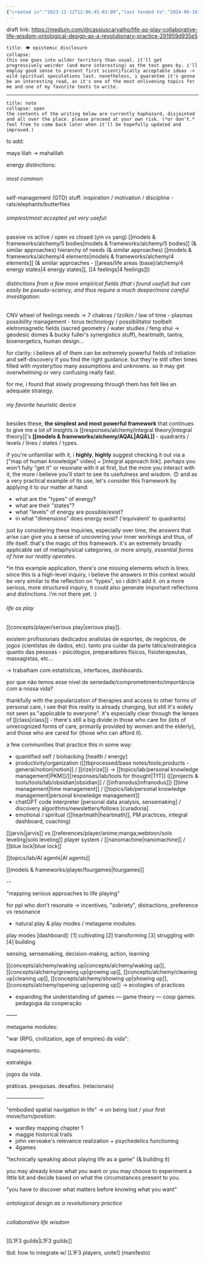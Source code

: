```yaml
---
{"created in":"2023-12-12T12:06:45-03:00","last tended to":"2024-09-16T15:26:24-03:00","dg-publish":true,"aliases":["🕹 energy management, life as play"],"created":"2023-12-12T12:06:45.872-03:00","updated":"2024-11-19T17:36:21.583-03:00","permalink":"/core-essays/prototypes-experiments-and-low-hanging-fruits-collaborative-life-design-energy-management-life-as-play/","dgPassFrontmatter":true}
---
```


draft link: https://medium.com/@cassiuscarvalho/life-as-play-collaborative-life-wisdom-ontological-design-as-a-revolutionary-practice-291959d935e5

```ad-info
title: 👁 epistemic disclosure
collapse:
this one goes into wilder territory than usual. it'll get progressively weirder (and more interesting) as the text goes by. i'll employ good sense to present first scientifically acceptable ideas -> wild spiritual speculations last. nonetheless, i guarantee it's gonna be an interesting read, as it's one of the most enlivening topics for me and one of my favorite texts to write.
```

---
```ad-warning
title: note
collapse: open
the contents of the writing below are currently haphazard, disjointed and all over the place. please proceed at your own risk. (*or don't.* feel free to come back later when it'll be hopefully updated and improved.)
```

to add:

maya
lilah -> mahalilah

energy distinctions:

###### most common:

self-management (GTD) stuff:
inspiration / motivation / discipline - rats/elephants/butterflies

###### simplest/most accepted yet very useful:
passive vs active / open vs closed (yin vs yang)
[[models & frameworks/alchemy/5 bodies\|models & frameworks/alchemy/5 bodies]] (& similar approaches)
hierarchy of needs (& similar approaches)
[[models & frameworks/alchemy/4 elements\|models & frameworks/alchemy/4 elements]] (& similar approaches - [[areas/life areas (base)/alchemy/4 energy states\|4 energy states]], [[4 feelings\|4 feelings]])

###### distinctions from a few more empirical fields (that i found useful) but can easily be pseudo-sciency, and thus require a much deeper/more careful investigation:

CNV wheel of feelings 
needs -> 7 chakras / tzolkin / law of time - plasmas
possibility management - torus technology / possibilitator toolbelt
eletromagnetic fields (sacred geometry / water studies / feng shui -> geodesic domes & bucky fuller's synergistics stuff), heartmath, tantra, bioenergetics, human design...

for clarity: i believe all of them can be extremely powerful fields of initiation and self-discovery if you find the right guidance. but they're still often times filled with mystery/too many assumptions and unknowns. so it may get overwhelming or very confusing really fast.

for me, i found that slowly progressing through them has felt like an adequate strategy.

###### my favorite heuristic device

besides these, **the simplest and most powerful framework** that continues to give me a lot of insights is [[responses/alchemy/integral theory\|integral theory]]'s **[[models & frameworks/alchemy/AQAL\|AQAL]]** - quadrants / levels / lines / states / types.

if you're unfamiliar with it, i **highly**, **highly** suggest checking it out via a ["map of human knowledge" video] + [integral approach link]. perhaps you won't fully "get it" or resonate with it at first, but the more you interact with it, the more i believe you'll start to see its usefulness and wisdom. 🙃 and as a very practical example of its use, let's consider this framework by applying it to our matter at hand:

- what are the "types" of energy?
- what are their "states"?
- what "levels" of energy are possible/exist?
- in what "dimensions" does energy exist? ('equivalent' to quadrants)

just by considering these inquiries, especially over time, the answers that arise can give you a sense of uncovering your inner workings and thus, of life itself. that's the magic of this framework. it's an extremely broadly applicable set of metaphysical categories, or more simply, *essential forms of how our reality operates*.

*in this example application, there's one missing elements which is lines. since this is a high-level inquiry, i believe the answers in this context would be very similar to the reflection on "types", so i didn't add it. on a more serious, more structured inquiry, it could also generate important reflections and distinctions. i'm not there yet. :)

###### life as play

[[concepts/player/serious play\|serious play]].

existem profissionais dedicados analistas de esportes, de negócios, de jogos (cientistas de dados, etc). tanto pra cuidar da parte tática/estratégica quanto das pessoas - psicólogos, preparadores físicos, fisioterapeutas, massagistas, etc...

-> trabalham com estatísticas, interfaces, dashboards.

por que não temos esse nível de seriedade/comprometimento/importância com a nossa vida?

thankfully with the popularization of therapies and access to other forms of personal care, i see that this reality is already changing, but still it's widely not seen as "applicable to everyone". it's especially clear through the lenses of [[class\|class]] - there's still a big divide in those who care for (lots of unrecognized forms of care, primarily provided by women and the elderly), and those who are cared for (those who can afford it).

a few communities that practice this in some way:
- quantified self / biohacking [health / energy]
- productivity/organization ([[tbprocessed/base notes/tools;products - general/notion\|notion]] / [[rize\|rize]]) -> [[topics/lab/personal knowledge management\|PKM]]/[[responses/lab/tools for thought\|TfT]] ([[projects & tools/tools/lab/obsidian\|obsidian]] / [[infranodus\|infranodus]]) [[time management\|time management]] / [[topics/lab/personal knowledge management\|personal knowledge management]]
- chatGPT code interpreter [personal data analysis, sensemaking] / discovery algorithms/newsletters/follows [curadoria]
- emotional / spiritual ([[heartmath\|heartmath]], PM practices, integral dashboard, coaching)

[[jarvis\|jarvis]] vs [[references/player/anime;manga;webtoon/solo leveling\|solo leveling]] player system / [[nanomachine\|nanomachine]] / [[blue lock\|blue lock]] 

[[topics/lab/AI agents\|AI agents]]

[[models & frameworks/player/fourgames\|fourgames]]

--

"mapping serious approaches to life playing"

for ppl who don't resonate -> incentives, "sobriety", distractions, preference vs resonance

- natural play & play modes / metagame modules:

play modes [dashboard]:
[1] cultivating
[2] transforming
[3] struggling with
[4] building

sensing, sensemaking, decision-making, action, learning

[[concepts/alchemy/waking up\|concepts/alchemy/waking up]], [[concepts/alchemy/growing up\|growing up]], [[concepts/alchemy/cleaning up\|cleaning up]], [[concepts/alchemy/showing up\|showing up]], [[concepts/alchemy/opening up\|opening up]] -> ecologies of practices

- expanding the  understanding of games
— game theory
— coop games: pedagogia da cooperação

——

metagame modules:

"war (RPG, civilization, age of empires) da vida":

mapeamento.

estratégia.

jogos da vida.

práticas. pesquisas. desafios.
(relacionais)

———————

"embodied spatial navigation in life" -> on being lost / your first move/turn/position:

- wardley mapping chapter 1
- maggie historical trails
- john verveake's relevance realization + psychedelics functioning
- 4games

"technically speaking about playing life as a game" (& building it)

you may already know what you want or you may choose to experiment a little bit and decide based on what the circumstances present to you.

"you have to discover what matters before knowing what you want"

###### ontological design as a revolutionary practice



###### collaborative life wisdom

[[L1F3 guilds\|L1F3 guilds]]


tbd: how to integrate w/ [L1F3 players, unite!] (manifesto)